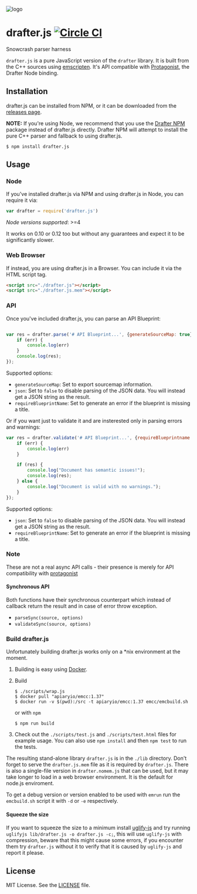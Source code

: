 ![logo](https://raw.github.com/apiaryio/api-blueprint/master/assets/logo_apiblueprint.png)

# drafter.js [![Circle CI](https://circleci.com/gh/apiaryio/drafter.js/tree/master.svg?style=shield)](https://circleci.com/gh/apiaryio/drafter.js/tree/master)

Snowcrash parser harness

`drafter.js` is a pure JavaScript version of the `drafter` library. It
is built from the C++ sources
using [emscripten](http://kripken.github.io/emscripten-site/). It's
API compatible
with [Protagonist](https://github.com/apiaryio/protagonist), the
Drafter Node binding.

## Installation

drafter.js can be installed from NPM, or it can be downloaded from the [releases
page](https://github.com/apiaryio/drafter.js/releases).

**NOTE:** If you're using Node, we recommend that you use the [Drafter
NPM](https://github.com/apiaryio/drafter-npm) package instead of drafter.js
directly. Drafter NPM will attempt to install the pure C++ parser and fallback
to using drafter.js.

```shell
$ npm install drafter.js
```

## Usage

### Node

If you've installed drafter.js via NPM and using drafter.js in Node, you can
require it via:

```javascript
var drafter = require('drafter.js')
```

*Node versions supported*: >=4

It works on 0.10 or 0.12 too but without any guarantees and expect it to be
significantly slower.

### Web Browser

If instead, you are using drafter.js in a Browser. You can include it via the
HTML script tag.

```html
<script src="./drafter.js"></script>
<script src="./drafter.js.mem"></script>
```

### API

Once you've included drafter.js, you can parse an API Blueprint:

```javascript

var res = drafter.parse('# API Blueprint...', {generateSourceMap: true}, function (err, res) {
    if (err) {
        console.log(err)
    }
    console.log(res);
});

```


Supported options:

- `generateSourceMap`: Set to export sourcemap information.
- `json`: Set to `false` to disable parsing of the JSON data. You will
  instead get a JSON string as the result.
- `requireBlueprintName`: Set to generate an error if the blueprint is
  missing a title.

Or if you want just to validate it and are insterested only in parsing
errors and warnings:

```javascript
var res = drafter.validate('# API Blueprint...', {requireBlueprintname: true}, function (err, res) {
    if (err) {
        console.log(err)
    }

    if (res) {
        console.log("Document has semantic issues!");
        console.log(res);
    } else {
        console.log("Document is valid with no warnings.");
    }
});
```

Supported options:

- `json`: Set to `false` to disable parsing of the JSON data. You will
  instead get a JSON string as the result.
- `requireBlueprintName`: Set to generate an error if the blueprint is
  missing a title.

### Note

These are not a real async API calls - their presence is merely for API compatibility
with [protagonist](https://github.com/apiaryio/protagonist)

#### Synchronous API

Both functions have their synchronous counterpart which instead of callback return the result and in case of error throw exception.

- `parseSync(source, options)`
- `validateSync(source, options)`

### Build drafter.js

Unfortunately building drafter.js works only on a *nix environment at the
moment.

1. Building is easy using [Docker](https://www.docker.com/).

2. Build

    ```shell
    $ ./scripts/wrap.js
    $ docker pull "apiaryio/emcc:1.37"
    $ docker run -v $(pwd):/src -t apiaryio/emcc:1.37 emcc/emcbuild.sh
    ```
    or with `npm`
    ```shell
    $ npm run build
    ```

3. Check out the `./scripts/test.js` and `./scripts/test.html` files for
   example usage. You can also use `npm install` and then `npm test` to run the
   tests.

The resulting stand-alone library `drafter.js` is in the `./lib` directory.
Don't forget to serve the `drafter.js.mem` file as it is required by
`drafter.js`. There is also a single-file version in `drafter.nomem.js` that
can be used, but it may take longer to load in a web browser
environment. It is the default for node.js enviroment.

To get a debug version or version enabled to be used with `emrun` run
the `emcbuild.sh` script it with `-d` or `-e` respectively.

#### Squeeze the size

If you want to squeeze the size to a minimum install
[uglify-js](https://github.com/mishoo/UglifyJS2) and try running
`uglifyjs lib/drafter.js -o drafter.js -c;`, this will use
`uglify-js` with compression, beware that this might cause some
errors, if you encounter them try `drafter.js` without it to verify
that it is caused by `uglify-js` and report it please.

## License
MIT License. See the [LICENSE](https://github.com/apiaryio/drafter.js/blob/master/LICENSE) file.
